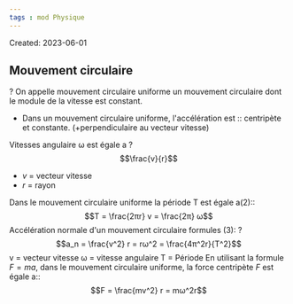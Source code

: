 ```yaml
---
tags : mod Physique
---
```

Created: 2023-06-01

## Mouvement circulaire
? 
On appelle mouvement circulaire uniforme un mouvement circulaire dont le module de la vitesse est constant.

- Dans un mouvement circulaire uniforme, l'accélération est :: centripète et constante. (+perpendiculaire au vecteur vitesse) 
<!--SR:!2023-09-08,1,230-->

Vitesses angulaire ω est égale a 
? 
$$\frac{v}{r}$$
- $v$ = vecteur vitesse 
- $r$ = rayon 

Dans le mouvement circulaire uniforme la période T est égale a(2):: $$T = \frac{2πr} v = \frac{2π} ω$$ Accélération normale d'un mouvement circulaire formules (3): 
? $$a_n = \frac{v^2} r = rω^2 = \frac{4π^2r}{T^2}$$
v = vecteur vitesse 
ω = vitesse angulaire 
T = Période 
En utilisant la formule $F = ma$, dans le mouvement circulaire uniforme, la force centripète $F$  est égale a:: $$F = \frac{mv^2} r = mω^2r$$
<!--SR:!2023-09-08,1,230-->